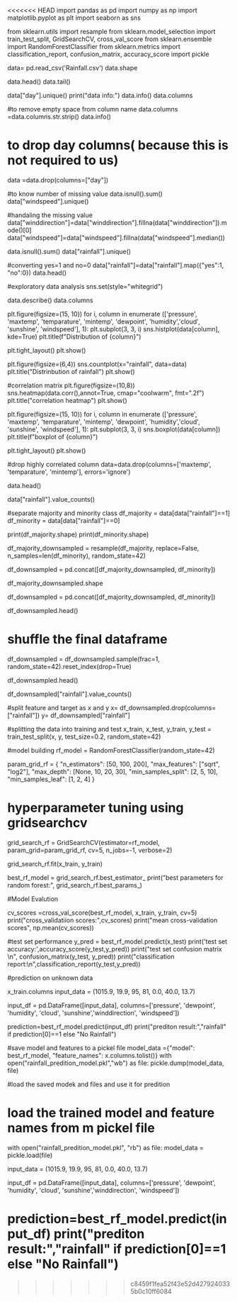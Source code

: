 <<<<<<< HEAD
import pandas as pd
import numpy as np
import matplotlib.pyplot as plt
import seaborn as sns 

from sklearn.utils import resample
from sklearn.model_selection import train_test_split, GridSearchCV, cross_val_score
from sklearn.ensemble import RandomForestClassifier 
from sklearn.metrics import classification_report, confusion_matrix, accuracy_score
import pickle

data= pd.read_csv('Rainfall.csv')
data.shape

data.head()
data.tail()

data["day"].unique()
print("data info:")
data.info()
data.columns

#to remove empty space from column name
data.columns =data.columns.str.strip()
data.info()

# to drop day columns( because this is not required to us)
data =data.drop(columns=["day"])

#to know number of missing value
data.isnull().sum()
data["windspeed"].unique()

#handaling the missing value
data["winddirection"]=data["winddirection"].fillna(data["winddirection"]).mode()[0]
data["windspeed"]=data["windspeed"].fillna(data["windspeed"].median())

data.isnull().sum()
data["rainfall"].unique()

#converting yes=1 and no=0
data["rainfall"]=data["rainfall"].map({"yes":1, "no":0})
data.head()

#exploratory data analysis
sns.set(style="whitegrid")

data.describe()
data.columns

plt.figure(figsize=(15, 10))
for i, column in enumerate (['pressure', 'maxtemp', 'temparature', 'mintemp', 'dewpoint', 'humidity','cloud', 'sunshine', 'windspeed'], 1):
 plt.subplot(3, 3, i)
 sns.histplot(data[column], kde=True)
 plt.title(f"Distribution of {column}")

plt.tight_layout()
plt.show()

plt.figure(figsize=(6,4))
sns.countplot(x="rainfall", data=data)
plt.title("Distrinbution of rainfall")
plt.show()

#correlation matrix
plt.figure(figsize=(10,8))
sns.heatmap(data.corr(),annot=True, cmap="coolwarm", fmt=".2f")
plt.title("correlation heatmap")
plt.show()

plt.figure(figsize=(15, 10))
for i, column in enumerate (['pressure', 'maxtemp', 'temparature', 'mintemp', 'dewpoint', 'humidity','cloud', 'sunshine', 'windspeed'], 1):
 plt.subplot(3, 3, i)
 sns.boxplot(data[column])
 plt.title(f"boxplot of {column}")

plt.tight_layout()
plt.show()

#drop highly correlated column
data=data.drop(columns=['maxtemp', 'temparature', 'mintemp'], errors='ignore')

data.head()

data["rainfall"].value_counts()

#separate majority and minority class
df_majority = data[data["rainfall"]==1]
df_minority = data[data["rainfall"]==0]

print(df_majority.shape)
print(df_minority.shape)

df_majority_downsampled = resample(df_majority, replace=False, n_samples=len(df_minority), random_state=42)

df_downsampled = pd.concat([df_majority_downsampled, df_minority])

df_majority_downsampled.shape

df_downsampled = pd.concat([df_majority_downsampled, df_minority])

df_downsampled.head()

# shuffle the final dataframe
df_downsampled = df_downsampled.sample(frac=1, random_state=42).reset_index(drop=True)

df_downsampled.head()

df_downsampled["rainfall"].value_counts()

#split feature and target as x and y
x= df_downsampled.drop(columns=["rainfall"])
y= df_downsampled["rainfall"]

#splitting the data into training and test
x_train, x_test, y_train, y_test = train_test_split(x, y, test_size=0.2, random_state=42)

#model building
rf_model = RandomForestClassifier(random_state=42)

param_grid_rf = {
    "n_estimators": [50, 100, 200],
    "max_features": ["sqrt", "log2"],
    "max_depth": [None, 10, 20, 30],
    "min_samples_split": [2, 5, 10],
    "min_samples_leaf": [1, 2, 4]
}

# hyperparameter tuning using gridsearchcv
grid_search_rf = GridSearchCV(estimator=rf_model, param_grid=param_grid_rf, cv=5, n_jobs=-1, verbose=2)

grid_search_rf.fit(x_train, y_train)

best_rf_model = grid_search_rf.best_estimator_
print("best parameters for random forest:", grid_search_rf.best_params_)

#Model Evalution

cv_scores =cross_val_score(best_rf_model, x_train, y_train, cv=5)
print("cross_validatiion scores:",cv_scores)
print("mean cross-validation scores", np.mean(cv_scores))

#test set performance
y_pred = best_rf_model.predict(x_test)
print('test set accuracy:',accuracy_score(y_test,y_pred))
print("test set confusion matrix \n", confusion_matrix(y_test, y_pred))
print("classification report:\n",classification_report(y_test,y_pred))

#prediction on unknown data

x_train.columns
input_data = (1015.9, 19.9, 95, 81, 0.0, 40.0, 13.7)

input_df = pd.DataFrame([input_data], columns=['pressure', 'dewpoint', 'humidity', 'cloud', 'sunshine','winddirection', 'windspeed'])

prediction=best_rf_model.predict(input_df)
print("prediton result:","rainfall" if prediction[0]==1 else "No Rainfall")

#save model and features to a pickel file
model_data ={"model": best_rf_model, "feature_names": x.columns.tolist()}
with open("rainfall_predition_model.pkl","wb") as file:
    pickle.dump(model_data, file)

#load the saved modek and files and use it for predition
# load the trained model and feature names from m pickel file
with open("rainfall_predition_model.pkl", "rb") as file:
    model_data = pickle.load(file)

input_data = (1015.9, 19.9, 95, 81, 0.0, 40.0, 13.7)

input_df = pd.DataFrame([input_data], columns=['pressure', 'dewpoint', 'humidity', 'cloud', 'sunshine','winddirection', 'windspeed'])

prediction=best_rf_model.predict(input_df)
print("prediton result:","rainfall" if prediction[0]==1 else "No Rainfall")
=======
>>>>>>> c8459f1fea52f43e52d4279240335b0c10ff6084
